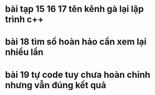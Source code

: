 # bài tạp 15 16 17 tên kênh gà lại lập trình c++ 
# bài 18 tìm số hoàn hảo cần xem lại nhiều lần 
# bài 19 tự code tuy chưa hoàn chỉnh nhưng vẫn đúng kết quả 
